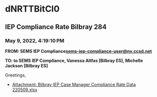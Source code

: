 # dNRTTBitCl0
## IEP Compliance Rate Bilbray 284
### May 9, 2022, 4:19:10 PM
**FROM: SEMS IEP Compliance<sems-iep-compliance-user@nv.ccsd.net>**

**TO: to SEMS IEP Compliance, Vanessa Altfas [Bilbray ES], Michelle Jackson [Bilbray ES]**


Greetings,  





* [Attachment: Bilbray IEP Case Manager Compliance Rate Data 220509.xlsx](dNRTTBitCl0-attachment-1.xlsx)
